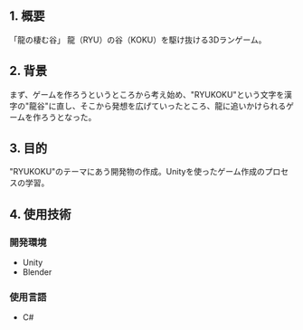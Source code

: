 ## 1. 概要
「龍の棲む谷」
龍（RYU）の谷（KOKU）を駆け抜ける3Dランゲーム。

## 2. 背景
まず、ゲームを作ろうというところから考え始め、"RYUKOKU"という文字を漢字の"龍谷"に直し、そこから発想を広げていったところ、龍に追いかけられるゲームを作ろうとなった。

## 3. 目的
"RYUKOKU"のテーマにあう開発物の作成。Unityを使ったゲーム作成のプロセスの学習。

## 4. 使用技術
### 開発環境
- Unity
- Blender
### 使用言語
- C#
